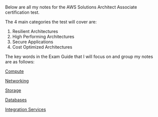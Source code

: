 Below are all my notes for the AWS Solutions Architect Associate certification test.

The 4 main categories the test will cover are:
1. Resilient Architectures
2. High Performing Architectures
3. Secure Applications
4. Cost Optimized Architectures

The key words in the Exam Guide that I will focus on and group my notes are as follows:

[Compute](https://github.com/CullenDolan/AWS-SAA/blob/master/services/compute.md)

[Networking](https://github.com/CullenDolan/AWS-SAA/blob/master/services/networking.md)

[Storage](https://github.com/CullenDolan/AWS-SAA/blob/master/services/storage.md)

[Databases](https://github.com/CullenDolan/AWS-SAA/blob/master/services/databases.md)

[Integration Services](https://github.com/CullenDolan/AWS-SAA/blob/master/services/integration_communication.md)

